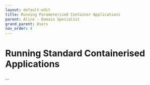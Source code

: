 ```yaml
---
layout: default-edit
title: Running Parameterised Container Applications
parent: Alice - Domain Specialist
grand_parent: Users
nav_order: 4
---
```


# Running Standard Containerised Applications

...
